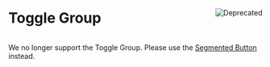 <div style="display: inline-flex; align-items: center; justify-content: space-between; width: 100%;">
    <h1>Toggle Group</h1>
    <img src="assets/deprecated.png" alt="Deprecated" />
</div>

We no longer support the Toggle Group. Please use the [Segmented Button](?path=/usage/components-segmented-button--standard) instead.
